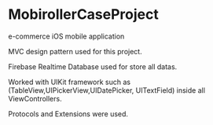 # MobirollerCaseProject
e-commerce iOS mobile application

MVC design pattern used for this project.

Firebase Realtime Database used for store all datas.

Worked with UIKit framework such as (TableView,UIPickerView,UIDatePicker, UITextField) inside all ViewControllers. 

Protocols and Extensions were used. 
